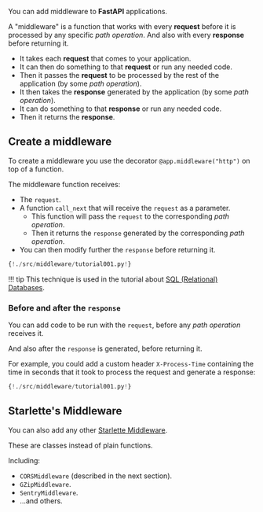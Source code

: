 You can add middleware to **FastAPI** applications.

A "middleware" is a function that works with every **request** before it is processed by any specific *path operation*. And also with every **response** before returning it.

* It takes each **request** that comes to your application.
* It can then do something to that **request** or run any needed code.
* Then it passes the **request** to be processed by the rest of the application (by some *path operation*).
* It then takes the **response** generated by the application (by some *path operation*).
* It can do something to that **response** or run any needed code.
* Then it returns the **response**.

## Create a middleware

To create a middleware you use the decorator `@app.middleware("http")` on top of a function.

The middleware function receives:

* The `request`.
* A function `call_next` that will receive the `request` as a parameter.
    * This function will pass the `request` to the corresponding *path operation*.
    * Then it returns the `response` generated by the corresponding *path operation*.
* You can then modify further the `response` before returning it.

```Python hl_lines="9 10 12 15"
{!./src/middleware/tutorial001.py!}
```

!!! tip
    This technique is used in the tutorial about <a href="https://fastapi.tiangolo.com/tutorial/sql-databases/" target="_blank">SQL (Relational) Databases</a>.

### Before and after the `response`

You can add code to be run with the `request`,  before any *path operation* receives it. 

And also after the `response` is generated, before returning it.

For example, you could add a custom header `X-Process-Time` containing the time in seconds that it took to process the request and generate a response:

```Python hl_lines="11 13 14"
{!./src/middleware/tutorial001.py!}
```

## Starlette's Middleware

You can also add any other <a href="https://www.starlette.io/middleware/" target="_blank">Starlette Middleware</a>.

These are classes instead of plain functions.

Including:

* `CORSMiddleware` (described in the next section).
* `GZipMiddleware`.
* `SentryMiddleware`.
* ...and others.
